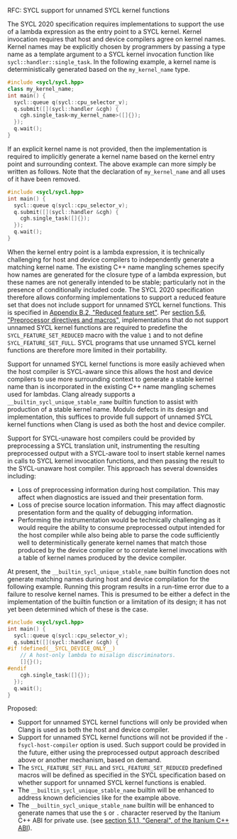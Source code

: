RFC: SYCL support for unnamed SYCL kernel functions

The SYCL 2020 specification requires implementations to support the use of a lambda expression as
the entry point to a SYCL kernel.
Kernel invocation requires that host and device compilers agree on kernel names.
Kernel names may be explicitly chosen by programmers by passing a type name as a template argument
to a SYCL kernel invocation function like `sycl::handler::single_task`.
In the following example, a kernel name is deterministically generated based on the `my_kernel_name`
type.

```c++
#include <sycl/sycl.hpp>
class my_kernel_name;
int main() {
  sycl::queue q(sycl::cpu_selector_v);
  q.submit([](sycl::handler &cgh) {
    cgh.single_task<my_kernel_name>([]{});
  });
  q.wait();
}
```

If an explicit kernel name is not provided, then the implementation is required to implicitly
generate a kernel name based on the kernel entry point and surrounding context.
The above example can more simply be written as follows.
Note that the declaration of `my_kernel_name` and all uses of it have been removed.

```c++
#include <sycl/sycl.hpp>
int main() {
  sycl::queue q(sycl::cpu_selector_v);
  q.submit([](sycl::handler &cgh) {
    cgh.single_task([]{});
  });
  q.wait();
}
```

When the kernel entry point is a lambda expression, it is technically challenging for host
and device compilers to independently generate a matching kernel name.
The existing C++ name mangling schemes specify how names are generated for the closure type
of a lambda expression, but these names are not generally intended to be stable; particularly
not in the presence of conditionally included code.
The SYCL 2020 specification therefore allows conforming implementations to support a reduced
feature set that does not include support for unnamed SYCL kernel functions.
This is specified in
[Appendix B.2, "Reduced feature set"](https://registry.khronos.org/SYCL/specs/sycl-2020/html/sycl-2020.html#sec:feature-sets.reduced).
Per
[section 5.6, "Preprocessor directives and macros"](https://registry.khronos.org/SYCL/specs/sycl-2020/html/sycl-2020.html#_preprocessor_directives_and_macros),
implementations that do not support unnamed SYCL kernel functions are required to predefine
the `SYCL_FEATURE_SET_REDUCED` macro with the value `1` and to not define `SYCL_FEATURE_SET_FULL`.
SYCL programs that use unnamed SYCL kernel functions are therefore more limited in their
portability.

Support for unnamed SYCL kernel functions is more easily achieved when the host compiler
is SYCL-aware since this allows the host and device compilers to use more surrounding context
to generate a stable kernel name than is incorporated in the existing C++ name mangling schemes
used for lambdas.
Clang already supports a `__builtin_sycl_unique_stable_name` builtin function to assist with
production of a stable kernel name.
Modulo defects in its design and implementation, this suffices to provide full support of
unnamed SYCL kernel functions when Clang is used as both the host and device compiler.

Support for SYCL-unaware host compilers could be provided by preprocessing a SYCL translation
unit, instrumenting the resulting preprocessed output with a SYCL-aware tool to insert stable
kernel names in calls to SYCL kernel invocation functions, and then passing the result to
the SYCL-unaware host compiler.
This approach has several downsides including:
- Loss of preprocessing information during host compilation. This may affect when diagnostics
  are issued and their presentation form.
- Loss of precise source location information. This may affect diagnostic presentation form
  and the quality of debugging information.
- Performing the instrumentation would be technically challenging as it would require the
  ability to consume preprocessed output intended for the host compiler while also being able
  to parse the code sufficiently well to deterministically generate kernel names that match
  those produced by the device compiler or to correlate kernel invocations with a table of
  kernel names produced by the device compiler.

At present, the `__builtin_sycl_unique_stable_name` builtin function does not generate
matching names during host and device compilation for the following example.
Running this program results in a run-time error due to a failure to resolve kernel names.
This is presumed to be either a defect in the implementation of the builtin function or a
limitation of its design; it has not yet been determined which of these is the case.
```c++
#include <sycl/sycl.hpp>
int main() {
  sycl::queue q(sycl::cpu_selector_v);
  q.submit([](sycl::handler &cgh) {
#if !defined(__SYCL_DEVICE_ONLY__)
    // A host-only lambda to misalign discriminators.
    []{}();
#endif
    cgh.single_task([]{});
  });
  q.wait();
}
```

Proposed:
- Support for unnamed SYCL kernel functions will only be provided when Clang is used as
  both the host and device compiler.
- Support for unnamed SYCL kernel functions will not be provided if the `-fsycl-host-compiler`
  option is used. Such support could be provided in the future, either using the preprocessed
  output approach described above or another mechanism, based on demand.
- The `SYCL_FEATURE_SET_FULL` and `SYCL_FEATURE_SET_REDUCED` predefined macros will be defined
  as specified in the SYCL specification based on whether support for unnamed SYCL kernel
  functions is enabled.
- The `__builtin_sycl_unique_stable_name` builtin will be enhanced to address known
  deficiencies like for the example above.
- The `__builtin_sycl_unique_stable_name` builtin will be enhanced to generate names that use
  the `$` or `.` character reserved by the Itanium C++ ABI for private use.
  (see [section 5.1.1, "General", of the Itanium C++ ABI](http://itanium-cxx-abi.github.io/cxx-abi/abi.html#mangling)).
